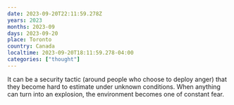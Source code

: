 ```yaml
---
date: 2023-09-20T22:11:59.278Z
years: 2023
months: 2023-09
days: 2023-09-20
place: Toronto
country: Canada
localtime: 2023-09-20T18:11:59.278-04:00
categories: ["thought"]
---
```

It can be a security tactic (around people who choose to deploy anger) that they become hard to estimate under unknown conditions. When anything can turn into an explosion, the environment becomes one of constant fear.
